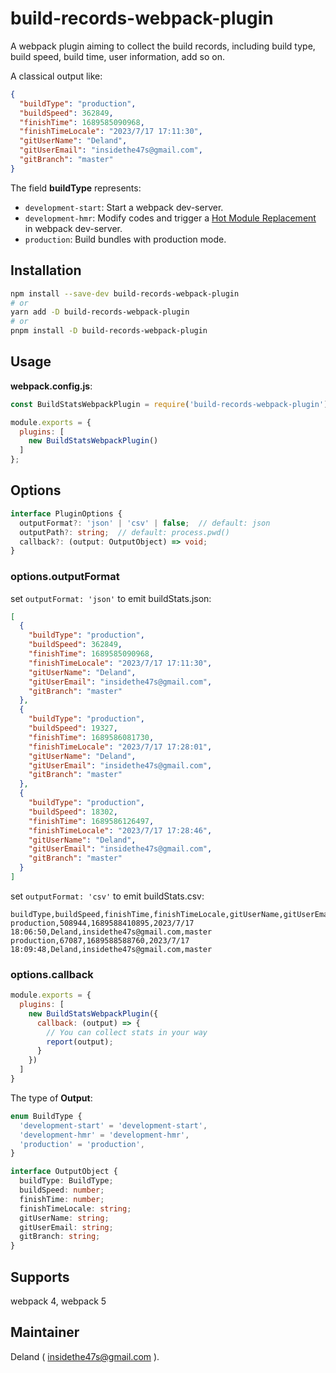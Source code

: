 # build-records-webpack-plugin

A webpack plugin aiming to collect the build records, including build type, build speed, build time, user information, add so on.

A classical output like:

```json
{
  "buildType": "production",
  "buildSpeed": 362849,
  "finishTime": 1689585090968,
  "finishTimeLocale": "2023/7/17 17:11:30",
  "gitUserName": "Deland",
  "gitUserEmail": "insidethe47s@gmail.com",
  "gitBranch": "master"
}
```

The field **buildType** represents:

- `development-start`: Start a webpack dev-server.
- `development-hmr`: Modify codes and trigger a [Hot Module Replacement](https://webpack.js.org/concepts/hot-module-replacement/) in webpack dev-server.
- `production`: Build bundles with production mode.

## Installation

```bash
npm install --save-dev build-records-webpack-plugin
# or
yarn add -D build-records-webpack-plugin
# or
pnpm install -D build-records-webpack-plugin
```

## Usage

**webpack.config.js**:

```js
const BuildStatsWebpackPlugin = require('build-records-webpack-plugin');

module.exports = {
  plugins: [
    new BuildStatsWebpackPlugin()
  ]
};
```

## Options

```ts
interface PluginOptions {
  outputFormat?: 'json' | 'csv' | false;  // default: json
  outputPath?: string;  // default: process.pwd()
  callback?: (output: OutputObject) => void;
}
```

### options.outputFormat

set `outputFormat: 'json'` to emit buildStats.json:

```json
[
  {
    "buildType": "production",
    "buildSpeed": 362849,
    "finishTime": 1689585090968,
    "finishTimeLocale": "2023/7/17 17:11:30",
    "gitUserName": "Deland",
    "gitUserEmail": "insidethe47s@gmail.com",
    "gitBranch": "master"
  },
  {
    "buildType": "production",
    "buildSpeed": 19327,
    "finishTime": 1689586081730,
    "finishTimeLocale": "2023/7/17 17:28:01",
    "gitUserName": "Deland",
    "gitUserEmail": "insidethe47s@gmail.com",
    "gitBranch": "master"
  },
  {
    "buildType": "production",
    "buildSpeed": 18302,
    "finishTime": 1689586126497,
    "finishTimeLocale": "2023/7/17 17:28:46",
    "gitUserName": "Deland",
    "gitUserEmail": "insidethe47s@gmail.com",
    "gitBranch": "master"
  }
]
```

set `outputFormat: 'csv'` to emit buildStats.csv:

```csv
buildType,buildSpeed,finishTime,finishTimeLocale,gitUserName,gitUserEmail,gitBranch
production,508944,1689588410895,2023/7/17 18:06:50,Deland,insidethe47s@gmail.com,master
production,67087,1689588588760,2023/7/17 18:09:48,Deland,insidethe47s@gmail.com,master
```

### options.callback

```js
module.exports = {
  plugins: [
    new BuildStatsWebpackPlugin({
      callback: (output) => {
        // You can collect stats in your way
        report(output);
      }
    })
  ]
}
```

The type of **Output**:

```ts
enum BuildType {
  'development-start' = 'development-start',
  'development-hmr' = 'development-hmr',
  'production' = 'production',
}

interface OutputObject {
  buildType: BuildType;
  buildSpeed: number;
  finishTime: number;
  finishTimeLocale: string;
  gitUserName: string;
  gitUserEmail: string;
  gitBranch: string;
}
```


## Supports

webpack 4, webpack 5

## Maintainer

Deland ( insidethe47s@gmail.com ).
